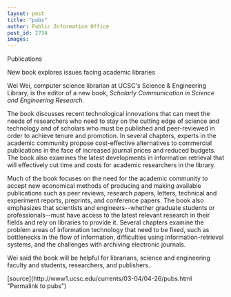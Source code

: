 ```yaml
---
layout: post
title: "pubs"
author: Public Information Office
post_id: 2734
images:
---
```


<p class="pagehead">
  Publications
</p>
<p class="sectionhead">
  New book explores issues facing academic libraries
</p>
<p>
  Wei Wei, computer science librarian at UCSC's Science &amp; Engineering Library, is the editor of a new book, <i>Scholarly Communication in Science and Engineering Research.</i><br>
</p>
<p>
  The book discusses recent technological innovations that can meet the needs of researchers who need to stay on the cutting edge of science and technology and of scholars who must be published and peer-reviewed in order to achieve tenure and promotion. In several chapters, experts in the academic community propose cost-effective alternatives to commercial publications in the face of increased journal prices and reduced budgets. The book also examines the latest developments in information retrieval that will effectively cut time and costs for academic researchers in the library.<br>
</p>
<p>
  Much of the book focuses on the need for the academic community to accept new economical methods of producing and making available publications such as peer reviews, research papers, letters, technical and experiment reports, preprints, and conference papers. The book also emphasizes that scientists and engineers--whether graduate students or professionals--must have access to the latest relevant research in their fields and rely on libraries to provide it. Several chapters examine the problem areas of information technology that need to be fixed, such as bottlenecks in the flow of information, difficulties using information-retrieval systems, and the challenges with archiving electronic journals.<br>
</p>
<p>
  Wei said the book will be helpful for librarians, science and engineering faculty and students, researchers, and publishers.
</p>
<p>

</p>
<p>

</p>
[source](http://www1.ucsc.edu/currents/03-04/04-26/pubs.html "Permalink to pubs")
